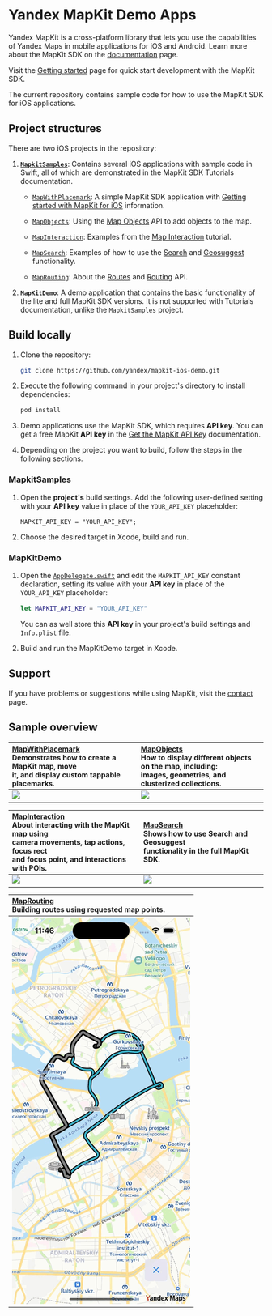 # Yandex MapKit Demo Apps

Yandex MapKit is a cross-platform library that lets you use the capabilities of Yandex Maps in mobile applications for iOS and Android. Learn more about the MapKit SDK on the [documentation](https://yandex.ru/dev/mapkit/doc/en/?from=github-demo) page.

Visit the [Getting started](https://yandex.ru/dev/mapkit/doc/en/ios/generated/getting_started) page for quick start development with the MapKit SDK.

The current repository contains sample code for how to use the MapKit SDK for iOS applications.

## Project structures

There are two iOS projects in the repository:

1. [__`MapkitSamples`__](mapkit-samples): Contains several iOS applications with sample code in Swift, all of which are demonstrated in the MapKit SDK Tutorials documentation.

    - [`MapWithPlacemark`](mapkit-samples/MapWithPlacemark): A simple MapKit SDK application with [Getting started with MapKit for iOS](https://yandex.ru/dev/mapkit/doc/en/ios/generated/getting_started) information.

    - [`MapObjects`](mapkit-samples/MapObjects): Using the [Map Objects](https://yandex.ru/dev/mapkit/doc/en/ios/generated/tutorials/map_objects) API to add objects to the map.

    - [`MapInteraction`](mapkit-samples/MapInteraction): Examples from the [Map Interaction](https://yandex.ru/dev/mapkit/doc/en/ios/generated/tutorials/map_interaction) tutorial.

    - [`MapSearch`](mapkit-samples/MapSearch): Examples of how to use the [Search](https://yandex.ru/dev/mapkit/doc/en/ios/generated/tutorials/map_search) and [Geosuggest](https://yandex.ru/dev/mapkit/doc/en/ios/generated/tutorials/map_suggest) functionality.

    - [`MapRouting`](mapkit-samples/MapRouting): About the [Routes](https://yandex.ru/dev/mapkit/doc/en/ios/generated/tutorials/map_routes) and [Routing](https://yandex.ru/dev/mapkit/doc/en/ios/generated/tutorials/map_routing) API.

2. [__`MapKitDemo`__](mapkit-demo): A demo application that contains the basic functionality of the lite and full MapKit SDK versions. It is not supported with Tutorials documentation, unlike the `MapkitSamples` project.

## Build locally

1. Clone the repository:
    ```sh
    git clone https://github.com/yandex/mapkit-ios-demo.git
    ```

2. Execute the following command in your project's directory to install dependencies:
    ```sh
    pod install
    ```

3. Demo applications use the MapKit SDK, which requires __API key__. You can get a free MapKit __API key__ in the [Get the MapKit API Key](https://yandex.ru/dev/mapkit/doc/en/ios/generated/getting_started#key) documentation.

4. Depending on the project you want to build, follow the steps in the following sections.

### MapkitSamples

1. Open the __project's__ build settings. Add the following user-defined setting with your __API key__ value in place of the `YOUR_API_KEY` placeholder:

    ```pbxproj
    MAPKIT_API_KEY = "YOUR_API_KEY";
    ```

2. Choose the desired target in Xcode, build and run.

### MapKitDemo

1. Open the [`AppDelegate.swift`](mapkit-demo/MapKitDemo/AppDelegate.swift) and edit the `MAPKIT_API_KEY` constant declaration, setting its value with your __API key__ in place of the `YOUR_API_KEY` placeholder:

    ```swift
    let MAPKIT_API_KEY = "YOUR_API_KEY"
    ```

    You can as well store this __API key__ in your project's build settings and `Info.plist` file.

2. Build and run the MapKitDemo target in Xcode.

## Support

If you have problems or suggestions while using MapKit, visit the [contact](https://yandex.ru/dev/mapkit/doc/en/feedback/) page.

## Sample overview

| [MapWithPlacemark](mapkit-samples/MapWithPlacemark) <br>Demonstrates how to create a MapKit map, move<br>it, and display custom tappable placemarks. | [MapObjects](mapkit-samples/MapObjects) <br>How to display different objects on the map, including:<br>images, geometries, and clusterized collections. |
|:-|:-|
| ![](_assets/map_with_placemark_demo.gif) | ![](_assets/map_objects_demo.gif) |

| [MapInteraction](mapkit-samples/MapInteraction)<br> About interacting with the MapKit map using <br>camera movements, tap actions, focus rect <br> and focus point, and interactions with POIs. | [MapSearch](mapkit-samples/MapSearch) <br>Shows how to use Search and Geosuggest <br>functionality in the full MapKit SDK. |
|:-|:-|
| ![](_assets/map_interaction_demo.gif) | ![](_assets/map_search_demo.gif) |

| [MapRouting](mapkit-samples/map-routing)<br> Building routes using requested map points. |
|:-|
| ![](_assets/map_routing_demo.gif) |